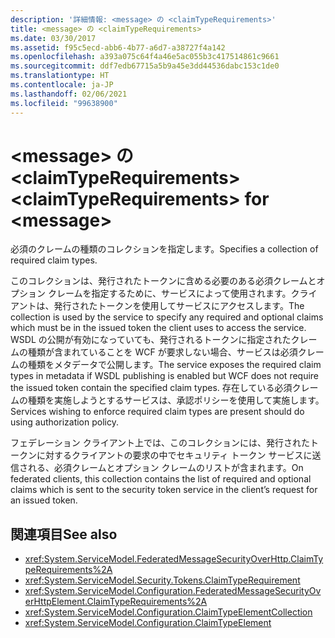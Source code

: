 ```yaml
---
description: '詳細情報: <message> の <claimTypeRequirements>'
title: <message> の <claimTypeRequirements>
ms.date: 03/30/2017
ms.assetid: f95c5ecd-abb6-4b77-a6d7-a38727f4a142
ms.openlocfilehash: a393a075c64f4a46e5ac055b3c417514861c9661
ms.sourcegitcommit: ddf7edb67715a5b9a45e3dd44536dabc153c1de0
ms.translationtype: HT
ms.contentlocale: ja-JP
ms.lasthandoff: 02/06/2021
ms.locfileid: "99638900"
---
```

# <a name="claimtyperequirements-for-message"></a><span data-ttu-id="e8f93-103">\<message> の \<claimTypeRequirements></span><span class="sxs-lookup"><span data-stu-id="e8f93-103">\<claimTypeRequirements> for \<message></span></span>

<span data-ttu-id="e8f93-104">必須のクレームの種類のコレクションを指定します。</span><span class="sxs-lookup"><span data-stu-id="e8f93-104">Specifies a collection of required claim types.</span></span>  
  
 <span data-ttu-id="e8f93-105">このコレクションは、発行されたトークンに含める必要のある必須クレームとオプション クレームを指定するために、サービスによって使用されます。クライアントは、発行されたトークンを使用してサービスにアクセスします。</span><span class="sxs-lookup"><span data-stu-id="e8f93-105">The collection is used by the service to specify any required and optional claims which must be in the issued token the client uses to access the service.</span></span> <span data-ttu-id="e8f93-106">WSDL の公開が有効になっていても、発行されるトークンに指定されたクレームの種類が含まれていることを WCF が要求しない場合、サービスは必須クレームの種類をメタデータで公開します。</span><span class="sxs-lookup"><span data-stu-id="e8f93-106">The service exposes the required claim types in metadata if WSDL publishing is enabled but WCF does not require the issued token contain the specified claim types.</span></span> <span data-ttu-id="e8f93-107">存在している必須クレームの種類を実施しようとするサービスは、承認ポリシーを使用して実施します。</span><span class="sxs-lookup"><span data-stu-id="e8f93-107">Services wishing to enforce required claim types are present should do using authorization policy.</span></span>  
  
 <span data-ttu-id="e8f93-108">フェデレーション クライアント上では、このコレクションには、発行されたトークンに対するクライアントの要求の中でセキュリティ トークン サービスに送信される、必須クレームとオプション クレームのリストが含まれます。</span><span class="sxs-lookup"><span data-stu-id="e8f93-108">On federated clients, this collection contains the list of required and optional claims which is sent to the security token service in the client’s request for an issued token.</span></span>  
  
## <a name="see-also"></a><span data-ttu-id="e8f93-109">関連項目</span><span class="sxs-lookup"><span data-stu-id="e8f93-109">See also</span></span>

- <xref:System.ServiceModel.FederatedMessageSecurityOverHttp.ClaimTypeRequirements%2A>
- <xref:System.ServiceModel.Security.Tokens.ClaimTypeRequirement>
- <xref:System.ServiceModel.Configuration.FederatedMessageSecurityOverHttpElement.ClaimTypeRequirements%2A>
- <xref:System.ServiceModel.Configuration.ClaimTypeElementCollection>
- <xref:System.ServiceModel.Configuration.ClaimTypeElement>
